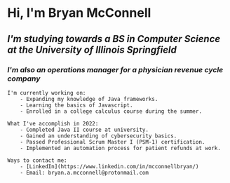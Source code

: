 # Hi, I'm Bryan McConnell
## _I'm studying towards a BS in Computer Science at the University of Illinois Springfield_
### _I'm also an operations manager for a physician revenue cycle company_ 

    I'm currently working on:
        - Expanding my knowledge of Java frameworks.
        - Learning the basics of Javascript.
        - Enrolled in a college calculus course during the summer.
        
    What I've accomplish in 2022:
        - Completed Java II course at university.
        - Gained an understanding of cybersecurity basics.
        - Passed Professional Scrum Master I (PSM-1) certification.
        - Implemented an automation process for patient refunds at work.
        
    Ways to contact me:
        - [LinkedIn](https://www.linkedin.com/in/mcconnellbryan/)
        - Email: bryan.a.mcconnell@protonmail.com
